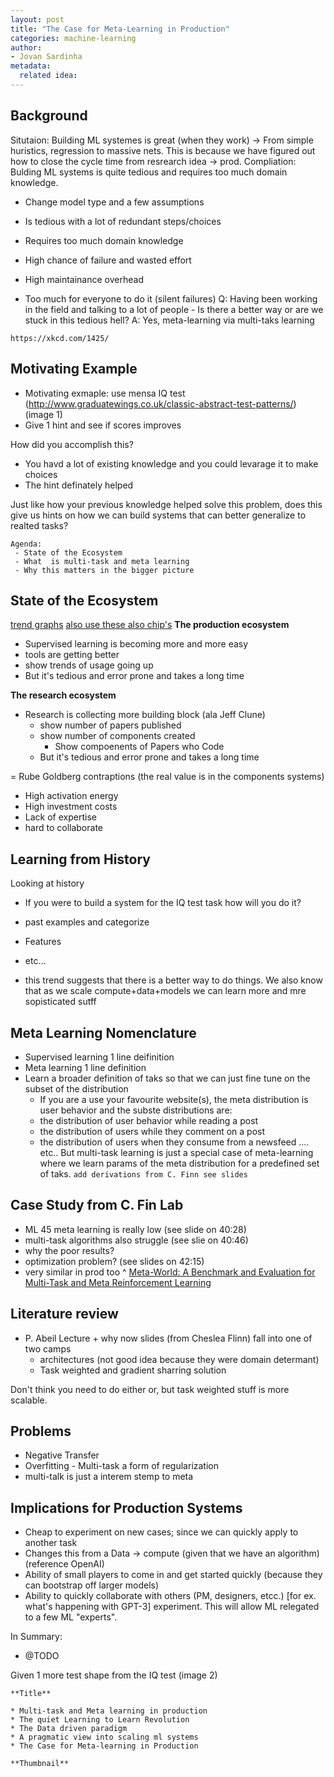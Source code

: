 ```yaml
---
layout: post
title: "The Case for Meta-Learning in Production"
categories: machine-learning
author:
- Jovan Sardinha
metadata:
  related idea:
---
```

## Background
Situtaion: Building ML systemes is great (when they work) -> From simple huristics, regression to massive nets. This is because we have figured out how to close the cycle time from resrearch idea -> prod.
Compliation: Bulding ML systems is quite tedious and requires too much domain knowledge.
 - Change model type and a few assumptions
  - Is tedious with a lot of redundant steps/choices
  - Requires too much domain knowledge
  - High chance of failure and wasted effort
  - High maintainance overhead

 - Too much for everyone to do it (silent failures)
Q: Having been working in the field and talking to a lot of people - Is there a better way or are we stuck in this tedious hell?
A: Yes, meta-learning via multi-taks learning
```
https://xkcd.com/1425/
```

## Motivating Example
 - Motivating exmaple: use mensa IQ test (http://www.graduatewings.co.uk/classic-abstract-test-patterns/) (image 1)
  - Give 1 hint and see if scores improves

How did you accomplish this?
 - You havd a lot of existing knowledge and you could levarage it to make choices
 - The hint definately helped

Just like how your previous knowledge helped solve this problem, does this give us hints on how we can build systems that can better generalize to realted tasks?

```
Agenda:
 - State of the Ecosystem
 - What  is multi-task and meta learning
 - Why this matters in the bigger picture
```

## State of the Ecosystem
[trend graphs](https://hai.stanford.edu/sites/default/files/ai_index_2019_report.pdf)
[also use these ](https://course.fullstackdeeplearning.com/course-content/infrastructure-and-tooling)
[also chip's](https://huyenchip.com/2020/06/22/mlops.html)
**The production ecosystem**
 - Supervised learning is becoming more and more easy
  - tools are getting better
  - show trends of usage going up
  - But it's tedious and error prone and takes a long time

**The research ecosystem**
 - Research is collecting more building block (ala Jeff Clune)
    - show number of papers published
    - show number of components created
      - Show compoenents of Papers who Code
    - But it's tedious and error prone and takes a long time

 = Rube Goldberg contraptions (the real value is in the components systems)
 - High activation energy
 - High investment costs
 - Lack of expertise
 - hard to collaborate


## Learning from History
Looking at history
 - If you were to build a system for the IQ test task how will you do it?
  - past examples and categorize
  - Features
  - etc...

 - this trend suggests that there is a better way to do things. We also know that as we scale compute+data+models we can learn more and mre sopisticated sutff

## Meta Learning Nomenclature
 - Supervised learning 1 line deifinition
 - Meta learning 1 line definition
  - Learn a broader definition of taks so that we can just fine tune on the subset of the distribution
    - If you are a use your favourite website(s), the meta distribution is user behavior and the subste distributions are:
     - the distribution of user behavior while reading a post
     - the distribution of users while they comment on a post
     - the distribution of users when they consume from a newsfeed
     .... etc..
But multi-task learning is just a special case of meta-learning where we learn params of the meta distribution for a predefined set of taks.
`add derivations from C. Finn see slides`

## Case Study from C. Fin Lab
 - ML 45 meta learning is really low (see slide on 40:28)
 - multi-task algorithms also struggle (see slie on 40:46)
 - why the poor results?
  - optimization problem? (see slides on 42:15)
 - very similar in prod too ^
 [Meta-World: A Benchmark and Evaluation for Multi-Task and Meta Reinforcement Learning](https://arxiv.org/pdf/1910.10897.pdf)



## Literature review
   - P. Abeil Lecture + why now slides (from Cheslea Flinn)
   fall into one of two camps
     - architectures (not good idea because they were domain determant)
     - Task weighted and gradient sharring solution

Don't think you need to do either or, but task weighted stuff is more scalable.

## Problems
   - Negative Transfer
   - Overfitting
    - Multi-task a form of regularization
   - multi-talk is just a interem stemp to meta

## Implications for Production Systems
 - Cheap to experiment on new cases; since we can quickly apply to another task
 - Changes this from a Data -> compute (given that we have an algorithm) (reference OpenAI)
 - Ability of small players to come in and get started quickly (because they can bootstrap off larger models)
 - Ability to quickly collaborate with others (PM, designers, etcc.) [for ex. what's happening with GPT-3] experiment. This will allow ML relegated to a few ML "experts".

In Summary:
  - @TODO



Given 1 more test shape from the IQ test (image 2)



```
**Title**

* Multi-task and Meta learning in production
* The quiet Learning to Learn Revolution
* The Data driven paradigm
* A pragmatic view into scaling ml systems
* The Case for Meta-learning in Production

**Thumbnail**

```
